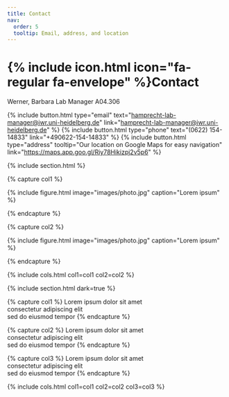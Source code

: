 ```yaml
---
title: Contact
nav:
  order: 5
  tooltip: Email, address, and location
---
```


# {% include icon.html icon="fa-regular fa-envelope" %}Contact

  Werner, Barbara
  Lab Manager
  A04.306 	

{%
  include button.html
  type="email"
  text="hamprecht-lab-manager@iwr.uni-heidelberg.de"
  link="hamprecht-lab-manager@iwr.uni-heidelberg.de"
%}
{%
  include button.html
  type="phone"
  text="(0622) 154-14833"
  link="+490622-154-14833"
%}
{%
  include button.html
  type="address"
  tooltip="Our location on Google Maps for easy navigation"
  link="https://maps.app.goo.gl/Riy78Hikizpj2v5p6"
%}

{% include section.html %}

{% capture col1 %}

{%
  include figure.html
  image="images/photo.jpg"
  caption="Lorem ipsum"
%}

{% endcapture %}

{% capture col2 %}

{%
  include figure.html
  image="images/photo.jpg"
  caption="Lorem ipsum"
%}

{% endcapture %}

{% include cols.html col1=col1 col2=col2 %}

{% include section.html dark=true %}

{% capture col1 %}
Lorem ipsum dolor sit amet  
consectetur adipiscing elit  
sed do eiusmod tempor
{% endcapture %}

{% capture col2 %}
Lorem ipsum dolor sit amet  
consectetur adipiscing elit  
sed do eiusmod tempor
{% endcapture %}

{% capture col3 %}
Lorem ipsum dolor sit amet  
consectetur adipiscing elit  
sed do eiusmod tempor
{% endcapture %}

{% include cols.html col1=col1 col2=col2 col3=col3 %}

